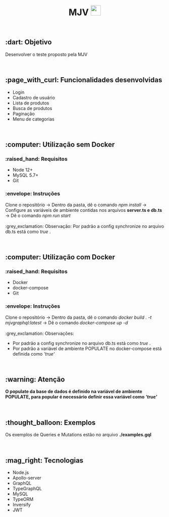 <h1 align="center"> MJV <image src="https://mechapp.s3-sa-east-1.amazonaws.com/logo.png" height="32px" width="32px" /> </h1>
<br>
<h2> :dart: Objetivo </h2>
<p> Desenvolver o teste proposto pela MJV </p> <br>

<h2> :page_with_curl: Funcionalidades desenvolvidas </h2>
<ul>
  <li>Login</li>
  <li>Cadastro de usuário</li>
  <li>Lista de produtos</li>
  <li>Busca de produtos</li>
  <li>Paginação</li>
  <li>Menu de categorias</li>
</ul> <br>

<h2> :computer: Utilização sem Docker </h2>
<h3> :raised_hand: Requisitos </h3>
<ul>
  <li>Node 12+</li>
  <li>MySQL 5.7+</li>
  <li>Git</li>
</ul>
<h3> :envelope: Instruções </h3>
<p> Clone o repositório -> Dentro da pasta, dê o comando <i> npm install </i> -> 
Configure as variáveis de ambiente contidas nos arquivos <b> server.ts e db.ts </b> -> Dê o comando <i> npm run start </i>  
<br><br> :grey_exclamation: Observação: Por padrão a config synchronize no arquivo db.ts está como <i> true </i>. </p> <br>

<h2> :computer: Utilização com Docker </h2>
<h3> :raised_hand: Requisitos </h3>
<ul>
  <li>Docker</li>
  <li>docker-compose</li>
  <li>Git</li>
</ul>
<h3> :envelope: Instruções </h3>
<p> Clone o repositório -> Dentro da pasta, dê o comando <i> docker build . -t mjvgraphql:latest </i> -> Dê o comando <i> docker-compose up -d </i> 
<br><br> :grey_exclamation: Observações: </p>
<ul>
  <li> Por padrão a config synchronize no arquivo db.ts está como <i> true </i>. </li>
  <li> Por padrão a variável de ambiente POPULATE no docker-compose está definida como <i>'true'</i> </li>
</ul> <br>

<h2> :warning: Atenção </h2>
<p><b>O populate da base de dados é definido na variável de ambiente POPULATE, para popular é necessário definir essa variável como <i>'true'</i></b></p><br>

<h2> :thought_balloon: Exemplos </h2>
<p> Os exemplos de Queries e Mutations estão no arquivo <strong> ./examples.gql </strong></p> <br>

<h2> :mag_right: Tecnologias </h2>
<ul>
  <li> Node.js </li>
  <li> Apollo-server </li>
  <li> GraphQL </li>
  <li> TypeGraphQL </li>
  <li> MySQL </li>
  <li> TypeORM </li>
  <li> Inversify </li>
  <li> JWT </li>
</ul><br>

